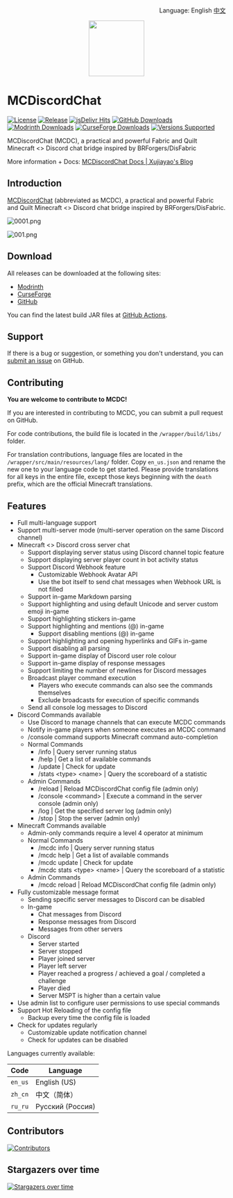 <div align="right">
Language: English <a href="/README_CN.md">中文</a>
</div>

<p align="center">
<img width=128 src="https://cdn.jsdelivr.net/gh/Xujiayao/MCDiscordChat@master/src/main/resources/assets/mcdiscordchat/icon.png">
</p>

# MCDiscordChat

[![License](https://img.shields.io/github/license/xujiayao/MCDiscordChat?logo=github)](https://github.com/Xujiayao/MCDiscordChat/blob/master/LICENSE)
[![Release](https://img.shields.io/github/v/release/xujiayao/MCDiscordChat?logo=github)](https://github.com/Xujiayao/MCDiscordChat/releases)
[![jsDelivr Hits](https://data.jsdelivr.com/v1/package/gh/Xujiayao/MCDiscordChat/badge?style=rounded)](https://www.jsdelivr.com/package/gh/Xujiayao/MCDiscordChat)
[![GitHub Downloads](https://img.shields.io/github/downloads/xujiayao/MCDiscordChat/total?logo=github)](https://github.com/Xujiayao/MCDiscordChat/releases)
[![Modrinth Downloads](https://img.shields.io/modrinth/dt/mcdiscordchat?label=modrinth%20downloads)](https://modrinth.com/mod/mcdiscordchat)
[![CurseForge Downloads](https://cf.way2muchnoise.eu/full_mcdiscordchat_downloads.svg)](https://www.curseforge.com/minecraft/mc-mods/mcdiscordchat)
[![Versions Supported](https://cf.way2muchnoise.eu/versions/mcdiscordchat.svg)](https://www.curseforge.com/minecraft/mc-mods/mcdiscordchat)

MCDiscordChat (MCDC), a practical and powerful Fabric and Quilt Minecraft <> Discord chat bridge inspired by BRForgers/DisFabric

More information + Docs: [MCDiscordChat Docs | Xujiayao's Blog](https://blog.xujiayao.top/posts/4ba0a17a/)

## Introduction

[MCDiscordChat](https://github.com/Xujiayao/MCDiscordChat) (abbreviated as MCDC), a practical and powerful Fabric and Quilt Minecraft <> Discord chat bridge inspired by BRForgers/DisFabric.

![0001.png](https://cdn.jsdelivr.net/gh/Xujiayao/BlogSource@master/source/file/posts/4ba0a17a/0001.png)

![001.png](https://cdn.jsdelivr.net/gh/Xujiayao/BlogSource@master/source/file/posts/4ba0a17a/001.png)

## Download

All releases can be downloaded at the following sites:

- [Modrinth](https://modrinth.com/mod/mcdiscordchat/versions)
- [CurseForge](https://www.curseforge.com/minecraft/mc-mods/mcdiscordchat/files)
- [GitHub](https://github.com/Xujiayao/MCDiscordChat/releases)

You can find the latest build JAR files at [GitHub Actions](https://github.com/Xujiayao/MCDiscordChat/actions).

## Support

If there is a bug or suggestion, or something you don't understand, you can [submit an issue](https://github.com/Xujiayao/MCDiscordChat/issues/new/choose) on GitHub.

## Contributing

**You are welcome to contribute to MCDC!**

If you are interested in contributing to MCDC, you can submit a pull request on GitHub.

For code contributions, the build file is located in the `/wrapper/build/libs/` folder.

For translation contributions, language files are located in the `/wrapper/src/main/resources/lang/` folder. Copy `en_us.json` and rename the new one to your language code to get started. Please provide translations for all keys in the entire file, except those keys beginning with the `death` prefix, which are the official Minecraft translations.

## Features

- Full multi-language support
- Support multi-server mode (multi-server operation on the same Discord channel)
- Minecraft <> Discord cross server chat
  - Support displaying server status using Discord channel topic feature
  - Support displaying server player count in bot activity status
  - Support Discord Webhook feature
    - Customizable Webhook Avatar API
    - Use the bot itself to send chat messages when Webhook URL is not filled
  - Support in-game Markdown parsing
  - Support highlighting and using default Unicode and server custom emoji in-game
  - Support highlighting stickers in-game
  - Support highlighting and mentions (@) in-game
    - Support disabling mentions (@) in-game
  - Support highlighting and opening hyperlinks and GIFs in-game
  - Support disabling all parsing
  - Support in-game display of Discord user role colour
  - Support in-game display of response messages
  - Support limiting the number of newlines for Discord messages
  - Broadcast player command execution
    - Players who execute commands can also see the commands themselves
    - Exclude broadcasts for execution of specific commands
  - Send all console log messages to Discord
- Discord Commands available
  - Use Discord to manage channels that can execute MCDC commands
  - Notify in-game players when someone executes an MCDC command
  - /console command supports Minecraft command auto-completion
  - Normal Commands
    - /info                    | Query server running status
    - /help                    | Get a list of available commands
    - /update                  | Check for update
    - /stats \<type\> \<name\> | Query the scoreboard of a statistic
  - Admin Commands
    - /reload                  | Reload MCDiscordChat config file (admin only)
    - /console \<command\>     | Execute a command in the server console (admin only)
    - /log                     | Get the specified server log (admin only)
    - /stop                    | Stop the server (admin only)
- Minecraft Commands available
  - Admin-only commands require a level 4 operator at minimum
  - Normal Commands
    - /mcdc info                    | Query server running status
    - /mcdc help                    | Get a list of available commands
    - /mcdc update                  | Check for update
    - /mcdc stats \<type\> \<name\> | Query the scoreboard of a statistic
  - Admin Commands
    - /mcdc reload                  | Reload MCDiscordChat config file (admin only)
- Fully customizable message format
  - Sending specific server messages to Discord can be disabled
  - In-game
    - Chat messages from Discord
    - Response messages from Discord
    - Messages from other servers
  - Discord
    - Server started
    - Server stopped
    - Player joined server
    - Player left server
    - Player reached a progress / achieved a goal / completed a challenge
    - Player died
    - Server MSPT is higher than a certain value
- Use admin list to configure user permissions to use special commands
- Support Hot Reloading of the config file
  - Backup every time the config file is loaded
- Check for updates regularly
  - Customizable update notification channel
  - Check for updates can be disabled

Languages currently available:

| Code | Language |
| ----- | ----- |
| `en_us` | English (US) |
| `zh_cn` | 中文（简体） |
| `ru_ru` | Русский (Россия) |

## Contributors

[![Contributors](https://contrib.rocks/image?repo=xujiayao/mcdiscordchat)](https://github.com/Xujiayao/mcdiscordchat/graphs/contributors)

## Stargazers over time

[![Stargazers over time](https://starchart.cc/Xujiayao/MCDiscordChat.svg)](https://starchart.cc/Xujiayao/MCDiscordChat)